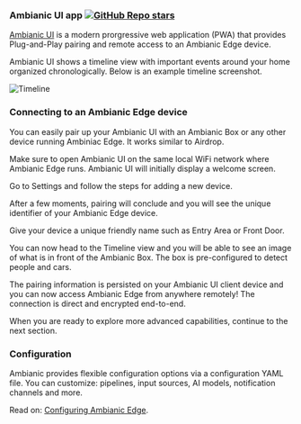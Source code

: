 
### Ambianic UI app [![GitHub Repo stars](https://img.shields.io/github/stars/ambianic/ambianic-ui?style=social)](https://github.com/ambianic/ambianic-ui)

[Ambianic UI](https://ui.ambianic.ai/) is a
modern prorgressive web application (PWA) that provides Plug-and-Play pairing and remote access
to an Ambianic Edge device.

Ambianic UI shows a timeline view with
important events around your home organized chronologically. Below is an example
timeline screenshot.

![Timeline](../assets/images/timeline-screen.png)

### Connecting to an Ambianic Edge device

You can easily pair up your Ambianic UI with an Ambianic Box or any other device running Ambiniac Edge. It works similar to Airdrop.

Make sure to open Ambianic UI on the same local WiFi network where Ambianic Edge runs. Ambianic UI will initially display a welcome screen.

Go to Settings and follow the steps for adding a new device.

After a few moments, pairing will conclude and you will see the unique identifier of your Ambianic Edge device. 

Give your device a unique friendly name such as Entry Area or Front Door.

You can now head to the Timeline view and you will be able to see an image of what is in front of the Ambianic Box. The box is pre-configured to detect people and cars.

The pairing information is persisted on your Ambianic UI client device and you can now access Ambianic Edge from anywhere remotely! The connection is direct and encrypted end-to-end.

When you are ready to explore more advanced capabilities, continue to the next section.

### Configuration

Ambianic provides flexible configuration options via a configuration YAML file. You can customize: pipelines, input sources, AI models, notification channels and more.

Read on: [Configuring Ambianic Edge](configure.md).

